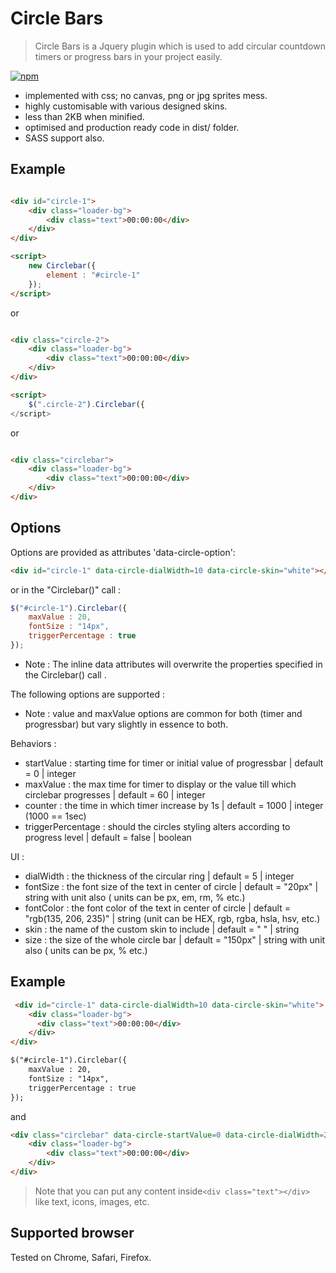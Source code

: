 Circle Bars
=============
>Circle Bars is a Jquery plugin which is used to add circular countdown timers or progress bars in your project easily.

[![npm](https://img.shields.io/npm/dm/circlebars.svg?style=plastic)](https://www.npmjs.com/package/circlebars)

- implemented with css; no canvas, png or jpg sprites mess.
- highly customisable with various designed skins.
- less than 2KB when minified.
- optimised and production ready code in dist/ folder. 
- SASS support also.

Example
-------

```html

<div id="circle-1">
    <div class="loader-bg">
        <div class="text">00:00:00</div>
    </div>
</div>

<script>
    new Circlebar({
        element : "#circle-1"
    });
</script>
```
or

```html

<div class="circle-2">
    <div class="loader-bg">
        <div class="text">00:00:00</div>
    </div>
</div>

<script>
    $(".circle-2").Circlebar({
</script>
```
or
```html

<div class="circlebar">
    <div class="loader-bg">
        <div class="text">00:00:00</div>
    </div>
</div>
```

Options
-------

Options are provided as attributes 'data-circle-option':

```html
<div id="circle-1" data-circle-dialWidth=10 data-circle-skin="white"></div>
```

 or in the "Circlebar()" call :

```javascript
$("#circle-1").Circlebar({
    maxValue : 20,
    fontSize : "14px",
    triggerPercentage : true
});
```
- Note : The inline data attributes will overwrite the properties specified in the Circlebar() call .

The following options are supported :

- Note : value and maxValue options are common for both (timer and progressbar) but vary slightly in essence to both.

Behaviors :
* startValue : starting time for timer or initial value of progressbar | default = 0 | integer 
* maxValue : the max time for timer to display or the value till which circlebar progresses | default = 60 | integer
* counter : the time in which timer increase by 1s | default = 1000 | integer (1000 == 1sec)
* triggerPercentage : should the circles styling alters according to progress level | default = false | boolean

UI :

* dialWidth : the thickness of the circular ring | default = 5 | integer
* fontSize : the font size of the text in center of circle | default = "20px" | string with unit also ( units can be px, em, rm, % etc.)
* fontColor : the font color of the text in center of circle | default = "rgb(135, 206, 235)" | string (unit can be HEX, rgb, rgba, hsla, hsv, etc.)
* skin : the name of the custom skin to include | default = " " | string
* size : the size of the whole circle bar | default = "150px" | string with unit also ( units can be px, % etc.)

Example
-------

```html
 <div id="circle-1" data-circle-dialWidth=10 data-circle-skin="white">
    <div class="loader-bg">
      <div class="text">00:00:00</div>
    </div>
</div>

$("#circle-1").Circlebar({
    maxValue : 20,
    fontSize : "14px",
    triggerPercentage : true
});
```
and 

```html
<div class="circlebar" data-circle-startValue=0 data-circle-dialWidth=20 data-circle-size="250px">
    <div class="loader-bg">
        <div class="text">00:00:00</div>
    </div>
</div>
```


> Note that you can put any content inside` <div class="text"></div> ` like text, icons, images, etc. 

Supported browser
-------

Tested on Chrome, Safari, Firefox.


